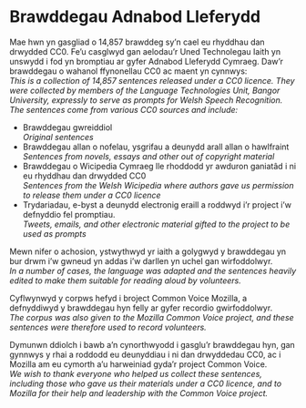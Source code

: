 # Brawddegau Adnabod Lleferydd

Mae hwn yn gasgliad o 14,857 brawddeg sy’n cael eu rhyddhau dan drwydded CC0. Fe’u casglwyd gan aelodau’r Uned Technolegau Iaith yn unswydd i fod yn bromptiau ar gyfer Adnabod Lleferydd Cymraeg. Daw’r brawddegau o wahanol ffynonellau CC0 ac maent yn cynnwys:<br/>
*This is a collection of 14,857 sentences released under a CC0 licence. They were collected by members of the Language Technologies Unit, Bangor University, expressly to serve as prompts for Welsh Speech Recognition. The sentences come from various CC0 sources and include:*

* Brawddegau gwreiddiol <br/>
  *Original sentences*
* Brawddegau allan o nofelau, ysgrifau a deunydd arall allan o hawlfraint <br/>
  *Sentences from novels, essays and other out of copyright material*
* Brawddegau o Wicipedia Cymraeg lle rhoddodd yr awduron ganiatâd i ni eu rhyddhau dan drwydded CC0 <br/> 
  *Sentences from the Welsh Wicipedia where authors gave us permission to release them under a CC0 licence*
* Trydariadau, e-byst a deunydd electronig eraill a roddwyd i’r project i’w defnyddio fel promptiau. <br/>
  *Tweets, emails, and other electronic material gifted to the project to be used as prompts*

Mewn nifer o achosion, ystwythwyd yr iaith a golygwyd y brawddegau yn bur drwm i’w gwneud yn addas i’w darllen yn uchel gan wirfoddolwyr.<br/>
*In a number of cases, the language was adapted and the sentences heavily edited to make them suitable for reading aloud by volunteers.*

Cyflwynwyd y corpws hefyd i broject Common Voice Mozilla, a defnyddiwyd y brawddegau hyn felly ar gyfer recordio gwirfoddolwyr.<br/>
*The corpus was also given to the Mozilla Common Voice project, and these sentences were therefore used to record volunteers.*

Dymunwn ddiolch i bawb a’n cynorthwyodd i gasglu’r brawddegau hyn, gan gynnwys y rhai a roddodd eu deunyddiau i ni dan drwyddedau CC0, ac i Mozilla am eu cymorth a’u harweiniad gyda’r project Common Voice.<br/>
*We wish to thank everyone who helped us collect these sentences, including those who gave us their materials under a CC0 licence, and to Mozilla for their help and leadership with the Common Voice project.*
